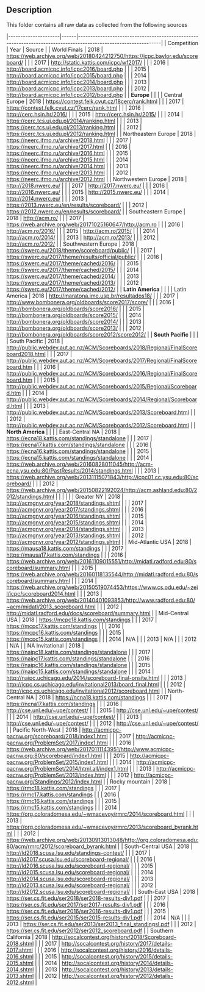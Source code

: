 ## Description
This folder contains all raw data as collected from the following sources           

|---------------------|------|----------------------------------------------------------------------------------------------------------------| 
| Competition         | Year | Source                                                                                                         | 
| World Finals        | 2018 | https://web.archive.org/web/20180424212750/https://icpc.baylor.edu/scoreboard/                                 | 
|                     | 2017 | http://static.kattis.com/icpc/wf2017/                                                                          | 
|                     | 2016 | http://board.acmicpc.info/icpc2016/board.php                                                                   | 
|                     | 2015 | http://board.acmicpc.info/icpc2015/board.php                                                                   | 
|                     | 2014 | http://board.acmicpc.info/icpc2014/board.php                                                                   | 
|                     | 2013 | http://board.acmicpc.info/icpc2013/board.php                                                                   | 
|                     | 2012 | http://board.acmicpc.info/icpc2012/board.php                                                                   | 
| **Europe**                    |      |                                                                                                                | 
| Central Europe      | 2018 | https://contest.felk.cvut.cz/18cerc/rank.html                                                                  | 
|                     | 2017 | https://contest.felk.cvut.cz/17cerc/rank.html                                                                  | 
|                     | 2016 | http://cerc.hsin.hr/2016/                                                                                      | 
|                     | 2015 | http://cerc.hsin.hr/2015/                                                                                      | 
|                     | 2014 | https://cerc.tcs.uj.edu.pl/2014/ranking.html                                                                   | 
|                     | 2013 | https://cerc.tcs.uj.edu.pl/2013/ranking.html                                                                   | 
|                     | 2012 | https://cerc.tcs.uj.edu.pl/2012/ranking.html                                                                   | 
| Northeastern Europe | 2018 | https://neerc.ifmo.ru/archive/2018.html                                                                        | 
|                     | 2017 | https://neerc.ifmo.ru/archive/2017.html                                                                        | 
|                     | 2016 | https://neerc.ifmo.ru/archive/2016.html                                                                        | 
|                     | 2015 | https://neerc.ifmo.ru/archive/2015.html                                                                        | 
|                     | 2014 | https://neerc.ifmo.ru/archive/2014.html                                                                        | 
|                     | 2013 | https://neerc.ifmo.ru/archive/2013.html                                                                        | 
|                     | 2012 | https://neerc.ifmo.ru/archive/2012.html                                                                        | 
| Northwestern Europe | 2018 | http://2018.nwerc.eu/                                                                                          | 
|                     | 2017 | http://2017.nwerc.eu/                                                                                          | 
|                     | 2016 | http://2016.nwerc.eu/                                                                                          | 
|                     | 2015 | http://2015.nwerc.eu/                                                                                          | 
|                     | 2014 | http://2014.nwerc.eu/                                                                                          | 
|                     | 2013 | https://2013.nwerc.eu/en/results/scoreboard/                                                                   | 
|                     | 2012 | https://2012.nwerc.eu/en/results/scoreboard/                                                                   | 
| Southeastern Europe | 2018 | http://acm.ro/                                                                                                 | 
|                     | 2017 | https://web.archive.org/web/20171025160647/http://acm.ro                                                       | 
|                     | 2016 | http://acm.ro/2016/                                                                                            | 
|                     | 2015 | http://acm.ro/2015/                                                                                            | 
|                     | 2014 | http://acm.ro/2014/                                                                                            | 
|                     | 2013 | http://acm.ro/2013/                                                                                            | 
|                     | 2012 | http://acm.ro/2012/                                                                                            | 
| Southwestern Europe | 2018 | https://swerc.eu/2018/theme/scoreboard/public/                                                                 | 
|                     | 2017 | https://swerc.eu/2017/theme/results/official/public/                                                           | 
|                     | 2016 | https://swerc.eu/2017/theme/cached/2016/                                                                       | 
|                     | 2015 | https://swerc.eu/2017/theme/cached/2015/                                                                       | 
|                     | 2014 | https://swerc.eu/2017/theme/cached/2014/                                                                       | 
|                     | 2013 | https://swerc.eu/2017/theme/cached/2013/                                                                       | 
|                     | 2012 | https://swerc.eu/2017/theme/cached/2012/                                                                       | 
|  **Latin America**                    |      |                                                                                                                | 
| Latin America       | 2018 | http://maratona.ime.usp.br/resultados18/                                                                       | 
|                     | 2017 | http://www.bombonera.org/oldboards/score2017/score/                                                            | 
|                     | 2016 | http://bombonera.org/oldboards/score2016/                                                                      | 
|                     | 2015 | http://bombonera.org/oldboards/score2015/                                                                      | 
|                     | 2014 | http://bombonera.org/oldboards/score2014/                                                                      | 
|                     | 2013 | http://bombonera.org/oldboards/score2013/                                                                      | 
|                     | 2012 | http://bombonera.org/oldboards/score2012/score2012/                                                            | 
|   **South Pacific**                 |      |                                                                                                                | 
| South Pacific       | 2018 | http://public.webdev.aut.ac.nz/ACM/Scoreboards/2018/Regional/FinalScoreboard2018.html                          | 
|                     | 2017 | http://public.webdev.aut.ac.nz/ACM/Scoreboards/2017/Regional/FinalScoreboard.htm                               | 
|                     | 2016 | http://public.webdev.aut.ac.nz/ACM/Scoreboards/2016/Regional/FinalScoreboard.htm                               | 
|                     | 2015 | http://public.webdev.aut.ac.nz/ACM/Scoreboards/2015/Regional/Scoreboard.htm                                    | 
|                     | 2014 | http://public.webdev.aut.ac.nz/ACM/Scoreboards/2014/Regional/Scoreboard.html                                   | 
|                     | 2013 | http://public.webdev.aut.ac.nz/ACM/Scoreboards/2013/Scoreboard.html                                            | 
|                     | 2012 | http://public.webdev.aut.ac.nz/ACM/Scoreboards/2012/Scoreboard.html                                            | 
|  **North America**                    |      |                                                                                                                | 
| East-Central NA     | 2018 | https://ecna18.kattis.com/standings/standalone                                                                 | 
|                     | 2017 | https://ecna17.kattis.com/standings/standalone                                                                 | 
|                     | 2016 | https://ecna16.kattis.com/standings/standalone                                                                 | 
|                     | 2015 | https://ecna15.kattis.com/standings/standalone                                                                 | 
|                     | 2014 | https://web.archive.org/web/20160828011045/http://acm-ecna.ysu.edu:80/PastResults/2014/standings.html          | 
|                     | 2013 | https://web.archive.org/web/20131115071843/http://icpc01.cc.ysu.edu:80/scoreboard/                             | 
|                     | 2012 | https://web.archive.org/web/20150822192024/http://acm.ashland.edu:80/2012/standings.html                       | 
|                     |      |                                                                                                                | 
| Greater NY          | 2018 | http://acmgnyr.org/year2018/standings.shtml                                                                    | 
|                     | 2017 | http://acmgnyr.org/year2017/standings.shtml                                                                    | 
|                     | 2016 | http://acmgnyr.org/year2016/standings.shtml                                                                    | 
|                     | 2015 | http://acmgnyr.org/year2015/standings.shtml                                                                    | 
|                     | 2014 | http://acmgnyr.org/year2014/standings.shtml                                                                    | 
|                     | 2013 | http://acmgnyr.org/year2013/standings.shtml                                                                    | 
|                     | 2012 | http://acmgnyr.org/year2012/standings.shtml                                                                    | 
| Mid-Atlantic USA    | 2018 | https://mausa18.kattis.com/standings                                                                           | 
|                     | 2017 | https://mausa17.kattis.com/standings                                                                           | 
|                     | 2016 | https://web.archive.org/web/20161109015551/http://midatl.radford.edu:80/scoreboard/summary.html                | 
|                     | 2015 | https://web.archive.org/web/20160118135544/http://midatl.radford.edu:80/scoreboard/summary.html                | 
|                     | 2014 | https://web.archive.org/web/20150519074453/https://www.cs.odu.edu/~zeil/icpc/scoreboard2014.html               | 
|                     | 2013 | https://web.archive.org/web/20140401093853/http://www.radford.edu:80/~acm/midatl/2013_scoreboard.html          | 
|                     | 2012 | http://midatl.radford.edu/docs/scoreboard/summary.html                                                         | 
| Mid-Central USA     | 2018 | https://mcpc18.kattis.com/standings                                                                            | 
|                     | 2017 | https://mcpc17.kattis.com/standings                                                                            | 
|                     | 2016 | https://mcpc16.kattis.com/standings                                                                            | 
|                     | 2015 | https://mcpc15.kattis.com/standings                                                                            | 
|                     | 2014 | N/A                                                                                                            | 
|                     | 2013 | N/A                                                                                                            | 
|                     | 2012 | N/A                                                                                                            | 
| NA Invitational     | 2018 | https://naipc18.kattis.com/standings/standalone                                                                | 
|                     | 2017 | https://naipc17.kattis.com/standings/standalone                                                                | 
|                     | 2016 | https://naipc16.kattis.com/standings/standalone                                                                | 
|                     | 2015 | https://naipc15.kattis.com/standings/standalone                                                                | 
|                     | 2014 | http://naipc.uchicago.edu/2014/scoreboard-final-onsite.html                                                    | 
|                     | 2013 | http://icpc.cs.uchicago.edu/invitational2013/board_final.html                                                  | 
|                     | 2012 | http://icpc.cs.uchicago.edu/invitational2012/scoreboard.html                                                   | 
| North-Central NA    | 2018 | https://ncna18.kattis.com/standings                                                                            | 
|                     | 2017 | https://ncna17.kattis.com/standings                                                                            | 
|                     | 2016 | http://cse.unl.edu/~upe/contest/                                                                               | 
|                     | 2015 | http://cse.unl.edu/~upe/contest/                                                                               | 
|                     | 2014 | http://cse.unl.edu/~upe/contest/                                                                               | 
|                     | 2013 | http://cse.unl.edu/~upe/contest/                                                                               | 
|                     | 2012 | http://cse.unl.edu/~upe/contest/                                                                               | 
| Pacific North-West  | 2018 | http://acmicpc-pacnw.org/scoreboard/2018/index1.html                                                           | 
|                     | 2017 | http://acmicpc-pacnw.org/ProblemSet/2017/index1.html                                                           | 
|                     | 2016 | https://web.archive.org/web/20170111143951/http://www.acmicpc-pacnw.org:80/scoreboard/index1.html              | 
|                     | 2015 | http://acmicpc-pacnw.org/ProblemSet/2015/index1.html                                                           | 
|                     | 2014 | http://acmicpc-pacnw.org/ProblemSet/2014/html.all/index1.html                                                  | 
|                     | 2013 | http://acmicpc-pacnw.org/ProblemSet/2013/index.html                                                            | 
|                     | 2012 | http://acmicpc-pacnw.org/Standings/2012/index.html                                                             | 
| Rocky mountain      | 2018 | https://rmc18.kattis.com/standings                                                                             | 
|                     | 2017 | https://rmc17.kattis.com/standings                                                                             | 
|                     | 2016 | https://rmc16.kattis.com/standings                                                                             | 
|                     | 2015 | https://rmc15.kattis.com/standings                                                                             | 
|                     | 2014 | https://org.coloradomesa.edu/~wmacevoy/rmrc/2014/scoreboard.html                                               | 
|                     | 2013 | https://org.coloradomesa.edu/~wmacevoy/rmrc/2013/scoreboard_byrank.html                                        | 
|                     | 2012 | https://web.archive.org/web/20130913013048/http://org.coloradomesa.edu:80/acm/rmrc/2012/scoreboard_byrank.html | 
| South-Central USA   | 2018 | http://ld2018.scusa.lsu.edu/standings-contest/                                                                 | 
|                     | 2017 | http://ld2017.scusa.lsu.edu/scoreboard-regional/                                                               | 
|                     | 2016 | http://ld2016.scusa.lsu.edu/scoreboard-regional/                                                               | 
|                     | 2015 | http://ld2015.scusa.lsu.edu/scoreboard-regional/                                                               | 
|                     | 2014 | http://ld2014.scusa.lsu.edu/scoreboard-regional/                                                               | 
|                     | 2013 | http://ld2013.scusa.lsu.edu/scoreboard-regional/                                                               | 
|                     | 2012 | http://ld2012.scusa.lsu.edu/scoreboard-regional/                                                               | 
| South-East USA      | 2018 | https://ser.cs.fit.edu/ser2018/ser2018-results-div1.pdf                                                        | 
|                     | 2017 | https://ser.cs.fit.edu/ser2017/ser2017-results-div1.pdf                                                        | 
|                     | 2016 | https://ser.cs.fit.edu/ser2016/ser2016-results-div1.pdf                                                        | 
|                     | 2015 | https://ser.cs.fit.edu/ser2015/ser2015-results-div1.pdf                                                        | 
|                     | 2014 | N/A                                                                                                            | 
|                     | 2013 | https://ser.cs.fit.edu/ser2013/ser2013_final_standingsI.pdf                                                    | 
|                     | 2012 | https://ser.cs.fit.edu/ser2012/ser2012_scoreboard.pdf                                                          | 
| Southern California | 2018 | http://socalcontest.org/history/2018/Scoreboard-2018.shtml                                                     | 
|                     | 2017 | http://socalcontest.org/history/2017/details-2017.shtml                                                        | 
|                     | 2016 | http://socalcontest.org/history/2016/details-2016.shtml                                                        | 
|                     | 2015 | http://socalcontest.org/history/2015/details-2015.shtml                                                        | 
|                     | 2014 | http://socalcontest.org/history/2014/details-2014.shtml                                                        | 
|                     | 2013 | http://socalcontest.org/history/2013/details-2013.shtml                                                        | 
|                     | 2012 | http://socalcontest.org/history/2012/details-2012.shtml                                                        | 

